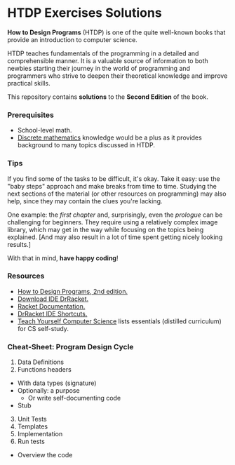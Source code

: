 HTDP Exercises Solutions
===

**How to Design Programs** (HTDP) is one of the quite well-known books that provide an introduction to computer science.

HTDP teaches fundamentals of the programming in a detailed and comprehensible manner. It is a valuable source of information to both newbies starting their journey in the world of programming and programmers who strive to deepen their theoretical knowledge and improve practical skills.

This repository contains **solutions** to the **Second Edition** of the book.

### Prerequisites
- School-level math.
- [Discrete mathematics](https://www.amazon.com/Discrete-Mathematics-Applications-Susanna-Epp-dp-1337694193/dp/1337694193/) knowledge would be a plus as it provides background to many topics discussed in HTDP.

### Tips

If you find some of the tasks to be difficult, it's okay. Take it easy: use the "baby steps" approach and make breaks from time to time. Studying the next sections of the material (or other resources on programming) may also help, since they may contain the clues you're lacking.

One example: the *first chapter* and, surprisingly, even the *prologue* can be challenging for beginners. They require using a relatively complex image library, which may get in the way while focusing on the topics being explained. [And may also result in a lot of time spent getting nicely looking results.]

With that in mind, **have happy coding**!

### Resources
- [How to Design Programs, 2nd edition.](https://htdp.org/2019-02-24/)
- [Download IDE DrRacket.](https://download.racket-lang.org)
- [Racket Documentation.](https://docs.racket-lang.org)
- [DrRacket IDE Shortcuts.](https://docs.racket-lang.org/drracket/Keyboard_Shortcuts.html)
- [Teach Yourself Computer Science](https://teachyourselfcs.com) lists essentials (distilled curriculum) for CS self-study.

### Cheat-Sheet: Program Design Cycle

1. Data Definitions
2. Functions headers
  - With data types (signature)
  - Optionally: a purpose
    - Or write self-documenting code
  - Stub
3. Unit Tests
4. Templates
5. Implementation
6. Run tests
  - Overview the code

